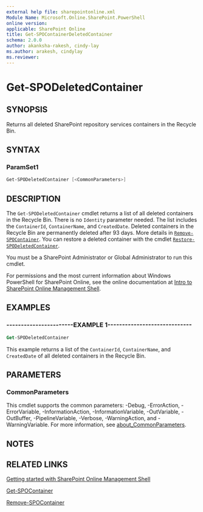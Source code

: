 ```yaml
---
external help file: sharepointonline.xml
Module Name: Microsoft.Online.SharePoint.PowerShell
online version: 
applicable: SharePoint Online
title: Get-SPOContainerDeletedContainer
schema: 2.0.0
author: akanksha-rakesh, cindy-lay
ms.author: arakesh, cindylay
ms.reviewer:
---
```



# Get-SPODeletedContainer


## SYNOPSIS

Returns all deleted SharePoint repository services containers in the Recycle Bin.

## SYNTAX



### ParamSet1

```powershell
Get-SPODeletedContainer [<CommonParameters>]
```



## DESCRIPTION

The `Get-SPODeletedContainer` cmdlet returns a list of all deleted containers in the Recycle Bin. There is no `Identity` parameter needed. The list includes the `ContainerId`, `ContainerName`, and `CreatedDate`. Deleted containers in the Recycle Bin are permanently deleted after 93 days. More details in [`Remove-SPOContainer`](./Remove-SPOContainer.md). You can restore a deleted container with the cmdlet [`Restore-SPODeletedContainer`](./Restore-SPODeletedContainer.md).

You must be a SharePoint Administrator or Global Administrator to run this cmdlet.

For permissions and the most current information about Windows PowerShell for SharePoint Online, see the online documentation at [Intro to SharePoint Online Management Shell](https://learn.microsoft.com/powershell/sharepoint/sharepoint-online/introduction-sharepoint-online-management-shell?view=sharepoint-ps).




## EXAMPLES

### -----------------------EXAMPLE 1-----------------------------

```ps
Get-SPODeletedContainer
```

This example returns a list of the `ContainerId`, `ContainerName`, and `CreatedDate` of all deleted containers in the Recycle Bin. 


## PARAMETERS



### CommonParameters

This cmdlet supports the common parameters: -Debug, -ErrorAction, -ErrorVariable, -InformationAction, -InformationVariable, -OutVariable, -OutBuffer, -PipelineVariable, -Verbose, -WarningAction, and -WarningVariable. For more information, see [about_CommonParameters](https://go.microsoft.com/fwlink/?LinkID=113216).



## NOTES

## RELATED LINKS

[Getting started with SharePoint Online Management Shell](https://learn.microsoft.com/powershell/sharepoint/sharepoint-online/connect-sharepoint-online?view=sharepoint-ps)

[Get-SPOContainer](Get-SPOContainer.md)

[Remove-SPOContainer](Remove-SPOContainer.md)

